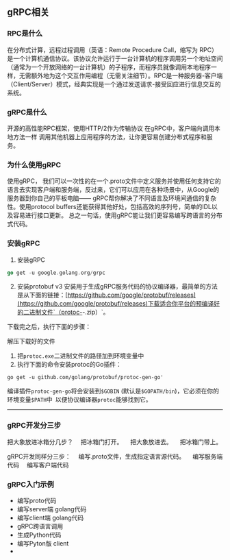## gRPC相关

### RPC是什么
在分布式计算，远程过程调用（英语：Remote Procedure Call，缩写为 RPC）是一个计算机通信协议。该协议允许运行于一台计算机的程序调用另一个地址空间（通常为一个开放网络的一台计算机）的子程序，而程序员就像调用本地程序一样，无需额外地为这个交互作用编程（无需关注细节）。RPC是一种服务器-客户端（Client/Server）模式，经典实现是一个通过发送请求-接受回应进行信息交互的系统。
### gRPC是什么
开源的高性能RPC框架，使用HTTP/2作为传输协议
在gRPC中，客户端向调用本地方法一样 调用其他机器上应用程序的方法，让你更容易创建分布式程序和服务。

### 为什么使用gRPC
使用gRPC， 我们可以一次性的在一个.proto文件中定义服务并使用任何支持它的语言去实现客户端和服务端，反过来，它们可以应用在各种场景中，从Google的服务器到你自己的平板电脑—— gRPC帮你解决了不同语言及环境间通信的复杂性。使用protocol buffers还能获得其他好处，包括高效的序列号，简单的IDL以及容易进行接口更新。
总之一句话，使用gRPC能让我们更容易编写跨语言的分布式代码。

### 安装gRPC
1. 安装gRPC
```go
go get -u google.golang.org/grpc
```
2. 安装protobuf v3
安装用于生成gRPC服务代码的协议编译器，最简单的方法是从下面的链接：[https://github.com/google/protobuf/releases](https://github.com/google/protobuf/releases)下载适合你平台的预编译好的二进制文件`（protoc-<version>-<platform>.zip）`。

下载完之后，执行下面的步骤：

解压下载好的文件
1. 把`protoc.exe`二进制文件的路径加到环境变量中
2. 执行下面的命令安装protoc的Go插件：
```shell
go get -u github.com/golang/protobuf/protoc-gen-go'
```
编译插件`protoc-gen-go`将会安装到`$GOBIN` (默认是`$GOPATH/bin`)，它必须在你的环境变量`$PATH`中&ensp;以便协议编译器`protoc`能够找到它。
- - - 
### gRPC开发分三步
把大象放进冰箱分几步？
&emsp;把冰箱门打开。
&emsp;把大象放进去。
&emsp;把冰箱门带上。

gRPC开发同样分三步：
&emsp;编写.proto文件，生成指定语言源代码。
&emsp;编写服务端代码
&emsp;编写客户端代码

### gRPC入门示例
- 编写proto代码
- 编写server端 golang代码
- 编写client端 golang代码
- gRPC跨语言调用
- 生成Python代码
- 编写Pyton版 client
- 














